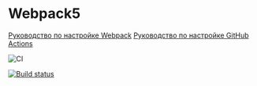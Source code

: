# Webpack5

[Руководство по настройке Webpack](https://webpack.js.org/guides/)
[Руководство по настройке GitHub Actions](https://docs.github.com/en/actions/quickstart)

![CI](https://github.com/JaneKhris/ahj-homework-env/actions/workflows/web.yml/badge.svg)

[![Build status](https://ci.appveyor.com/api/projects/status/qmd1fhl3wsa77fe2?svg=true)](https://ci.appveyor.com/project/JaneKhris/ahj-homework-env)
